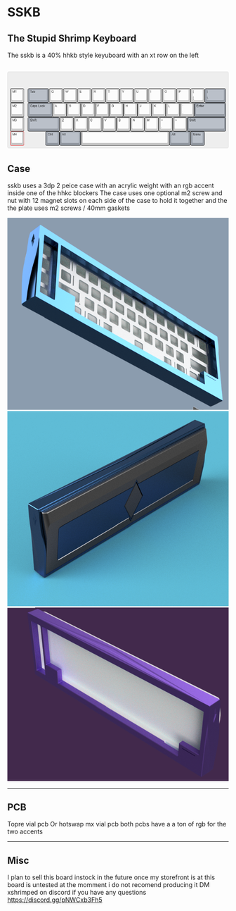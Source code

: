 # SSKB
## The Stupid Shrimp Keyboard 



The sskb is a 40% hhkb style keyuboard with an xt row on the left 

![alt text](https://github.com/ShrimpedKeyboard/SSKB/blob/main/Kle/sskb.png?raw=true)
 --- 

## Case

sskb uses a 3dp 2 peice case with an acrylic weight with an rgb accent inside one of the hhkc blockers 
The case uses one optional m2 screw and nut with 12 magnet slots on each side of the case to hold it together and the the plate uses m2 screws / 40mm gaskets

![alt text](https://github.com/ShrimpedKeyboard/SSKB/blob/main/Pics/Case%201.png?raw=true)
![alt text](https://github.com/ShrimpedKeyboard/SSKB/blob/main/Pics/Case%202.png?raw=true)
![alt text](https://github.com/ShrimpedKeyboard/SSKB/blob/main/Pics/Case%203.png?raw=true)

 --- 

## PCB

Topre vial pcb 
Or hotswap mx vial pcb both pcbs have a a ton of rgb for the two accents 

 --- 

## Misc
I plan to sell this board instock in the future once my storefront is at 
this board is untested at the momment i do not recomend producing it 
DM xshrimped on discord if you have any questions
https://discord.gg/pNWCxb3Fh5
